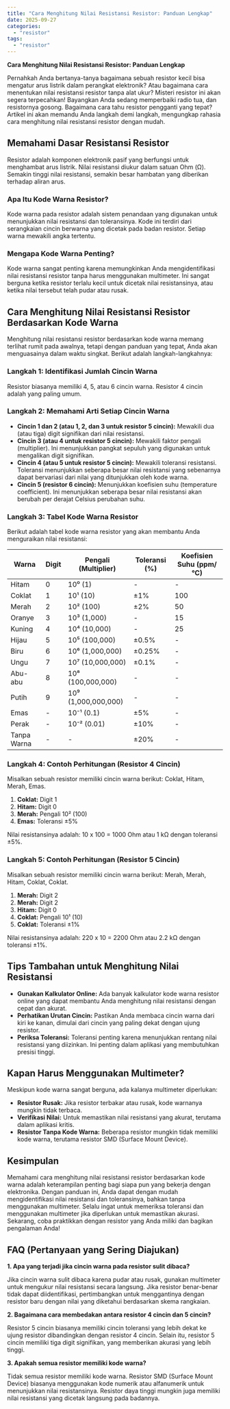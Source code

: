 ```yaml
---
title: "Cara Menghitung Nilai Resistansi Resistor: Panduan Lengkap"
date: 2025-09-27
categories: 
  - "resistor"
tags: 
  - "resistor"
---
```


**Cara Menghitung Nilai Resistansi Resistor: Panduan Lengkap**

Pernahkah Anda bertanya-tanya bagaimana sebuah resistor kecil bisa mengatur arus listrik dalam perangkat elektronik? Atau bagaimana cara menentukan nilai resistansi resistor tanpa alat ukur? Misteri resistor ini akan segera terpecahkan! Bayangkan Anda sedang memperbaiki radio tua, dan resistornya gosong. Bagaimana cara tahu resistor pengganti yang tepat? Artikel ini akan memandu Anda langkah demi langkah, mengungkap rahasia cara menghitung nilai resistansi resistor dengan mudah.

## Memahami Dasar Resistansi Resistor

Resistor adalah komponen elektronik pasif yang berfungsi untuk menghambat arus listrik. Nilai resistansi diukur dalam satuan Ohm (Ω). Semakin tinggi nilai resistansi, semakin besar hambatan yang diberikan terhadap aliran arus.

### Apa Itu Kode Warna Resistor?

Kode warna pada resistor adalah sistem penandaan yang digunakan untuk menunjukkan nilai resistansi dan toleransinya. Kode ini terdiri dari serangkaian cincin berwarna yang dicetak pada badan resistor. Setiap warna mewakili angka tertentu.

### Mengapa Kode Warna Penting?

Kode warna sangat penting karena memungkinkan Anda mengidentifikasi nilai resistansi resistor tanpa harus menggunakan multimeter. Ini sangat berguna ketika resistor terlalu kecil untuk dicetak nilai resistansinya, atau ketika nilai tersebut telah pudar atau rusak.

## Cara Menghitung Nilai Resistansi Resistor Berdasarkan Kode Warna

Menghitung nilai resistansi resistor berdasarkan kode warna memang terlihat rumit pada awalnya, tetapi dengan panduan yang tepat, Anda akan menguasainya dalam waktu singkat. Berikut adalah langkah-langkahnya:

### Langkah 1: Identifikasi Jumlah Cincin Warna

Resistor biasanya memiliki 4, 5, atau 6 cincin warna. Resistor 4 cincin adalah yang paling umum.

### Langkah 2: Memahami Arti Setiap Cincin Warna

- **Cincin 1 dan 2 (atau 1, 2, dan 3 untuk resistor 5 cincin):** Mewakili dua (atau tiga) digit signifikan dari nilai resistansi.
- **Cincin 3 (atau 4 untuk resistor 5 cincin):** Mewakili faktor pengali (multiplier). Ini menunjukkan pangkat sepuluh yang digunakan untuk mengalikan digit signifikan.
- **Cincin 4 (atau 5 untuk resistor 5 cincin):** Mewakili toleransi resistansi. Toleransi menunjukkan seberapa besar nilai resistansi yang sebenarnya dapat bervariasi dari nilai yang ditunjukkan oleh kode warna.
- **Cincin 5 (resistor 6 cincin):** Menunjukkan koefisien suhu (temperature coefficient). Ini menunjukkan seberapa besar nilai resistansi akan berubah per derajat Celsius perubahan suhu.

### Langkah 3: Tabel Kode Warna Resistor

Berikut adalah tabel kode warna resistor yang akan membantu Anda menguraikan nilai resistansi:

| Warna | Digit | Pengali (Multiplier) | Toleransi (%) | Koefisien Suhu (ppm/°C) |
| --- | --- | --- | --- | --- |
| Hitam | 0 | 10⁰ (1) | \- | \- |
| Coklat | 1 | 10¹ (10) | ±1% | 100 |
| Merah | 2 | 10² (100) | ±2% | 50 |
| Oranye | 3 | 10³ (1,000) | \- | 15 |
| Kuning | 4 | 10⁴ (10,000) | \- | 25 |
| Hijau | 5 | 10⁵ (100,000) | ±0.5% | \- |
| Biru | 6 | 10⁶ (1,000,000) | ±0.25% | \- |
| Ungu | 7 | 10⁷ (10,000,000) | ±0.1% | \- |
| Abu-abu | 8 | 10⁸ (100,000,000) | \- | \- |
| Putih | 9 | 10⁹ (1,000,000,000) | \- | \- |
| Emas | \- | 10⁻¹ (0.1) | ±5% | \- |
| Perak | \- | 10⁻² (0.01) | ±10% | \- |
| Tanpa Warna | \- | \- | ±20% | \- |

### Langkah 4: Contoh Perhitungan (Resistor 4 Cincin)

Misalkan sebuah resistor memiliki cincin warna berikut: Coklat, Hitam, Merah, Emas.

1. **Coklat:** Digit 1
2. **Hitam:** Digit 0
3. **Merah:** Pengali 10² (100)
4. **Emas:** Toleransi ±5%

Nilai resistansinya adalah: 10 x 100 = 1000 Ohm atau 1 kΩ dengan toleransi ±5%.

### Langkah 5: Contoh Perhitungan (Resistor 5 Cincin)

Misalkan sebuah resistor memiliki cincin warna berikut: Merah, Merah, Hitam, Coklat, Coklat.

1. **Merah:** Digit 2
2. **Merah:** Digit 2
3. **Hitam:** Digit 0
4. **Coklat:** Pengali 10¹ (10)
5. **Coklat:** Toleransi ±1%

Nilai resistansinya adalah: 220 x 10 = 2200 Ohm atau 2.2 kΩ dengan toleransi ±1%.

## Tips Tambahan untuk Menghitung Nilai Resistansi

- **Gunakan Kalkulator Online:** Ada banyak kalkulator kode warna resistor online yang dapat membantu Anda menghitung nilai resistansi dengan cepat dan akurat.
- **Perhatikan Urutan Cincin:** Pastikan Anda membaca cincin warna dari kiri ke kanan, dimulai dari cincin yang paling dekat dengan ujung resistor.
- **Periksa Toleransi:** Toleransi penting karena menunjukkan rentang nilai resistansi yang diizinkan. Ini penting dalam aplikasi yang membutuhkan presisi tinggi.

## Kapan Harus Menggunakan Multimeter?

Meskipun kode warna sangat berguna, ada kalanya multimeter diperlukan:

- **Resistor Rusak:** Jika resistor terbakar atau rusak, kode warnanya mungkin tidak terbaca.
- **Verifikasi Nilai:** Untuk memastikan nilai resistansi yang akurat, terutama dalam aplikasi kritis.
- **Resistor Tanpa Kode Warna:** Beberapa resistor mungkin tidak memiliki kode warna, terutama resistor SMD (Surface Mount Device).

## Kesimpulan

Memahami cara menghitung nilai resistansi resistor berdasarkan kode warna adalah keterampilan penting bagi siapa pun yang bekerja dengan elektronika. Dengan panduan ini, Anda dapat dengan mudah mengidentifikasi nilai resistansi dan toleransinya, bahkan tanpa menggunakan multimeter. Selalu ingat untuk memeriksa toleransi dan menggunakan multimeter jika diperlukan untuk memastikan akurasi. Sekarang, coba praktikkan dengan resistor yang Anda miliki dan bagikan pengalaman Anda!

## FAQ (Pertanyaan yang Sering Diajukan)

**1\. Apa yang terjadi jika cincin warna pada resistor sulit dibaca?**

Jika cincin warna sulit dibaca karena pudar atau rusak, gunakan multimeter untuk mengukur nilai resistansi secara langsung. Jika resistor benar-benar tidak dapat diidentifikasi, pertimbangkan untuk menggantinya dengan resistor baru dengan nilai yang diketahui berdasarkan skema rangkaian.

**2\. Bagaimana cara membedakan antara resistor 4 cincin dan 5 cincin?**

Resistor 5 cincin biasanya memiliki cincin toleransi yang lebih dekat ke ujung resistor dibandingkan dengan resistor 4 cincin. Selain itu, resistor 5 cincin memiliki tiga digit signifikan, yang memberikan akurasi yang lebih tinggi.

**3\. Apakah semua resistor memiliki kode warna?**

Tidak semua resistor memiliki kode warna. Resistor SMD (Surface Mount Device) biasanya menggunakan kode numerik atau alfanumerik untuk menunjukkan nilai resistansinya. Resistor daya tinggi mungkin juga memiliki nilai resistansi yang dicetak langsung pada badannya.
